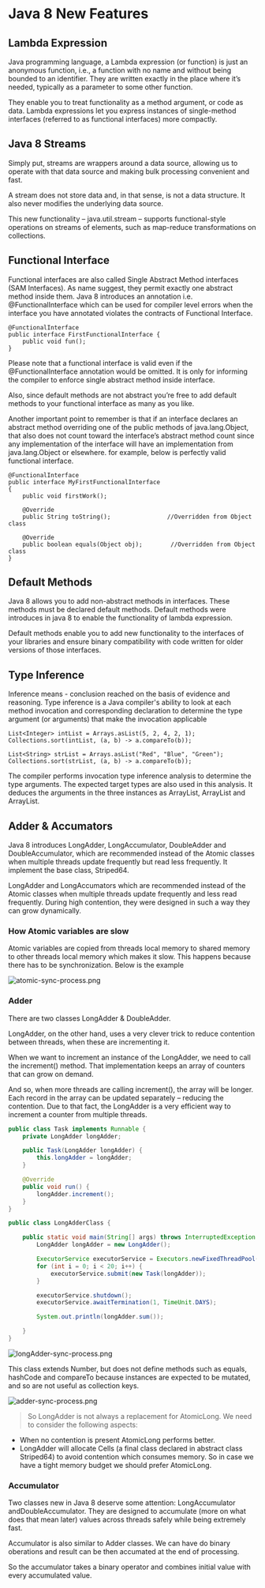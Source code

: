 # Java 8 New Features

## Lambda Expression
Java programming language, a Lambda expression (or function) is just an anonymous function, i.e., a function with no name and without being bounded to an identifier. They are written exactly in the place where it’s needed, typically as a parameter to some other function.

They enable you to treat functionality as a method argument, or code as data. Lambda expressions let you express instances of single-method interfaces (referred to as functional interfaces) more compactly.

## Java 8 Streams
Simply put, streams are wrappers around a data source, allowing us to operate with that data source and making bulk processing convenient and fast.

A stream does not store data and, in that sense, is not a data structure. It also never modifies the underlying data source.

This new functionality – java.util.stream – supports functional-style operations on streams of elements, such as map-reduce transformations on collections.


## Functional Interface
Functional interfaces are also called Single Abstract Method interfaces (SAM Interfaces). As name suggest, they permit exactly one abstract method inside them. Java 8 introduces an annotation i.e. @FunctionalInterface which can be used for compiler level errors when the interface you have annotated violates the contracts of Functional Interface.

```
@FunctionalInterface
public interface FirstFunctionalInterface {
    public void fun();
}
```
Please note that a functional interface is valid even if the @FunctionalInterface annotation would be omitted. It is only for informing the compiler to enforce single abstract method inside interface.

Also, since default methods are not abstract you’re free to add default methods to your functional interface as many as you like.

Another important point to remember is that if an interface declares an abstract method overriding one of the public methods of java.lang.Object, that also does not count toward the interface’s abstract method count since any implementation of the interface will have an implementation from java.lang.Object or elsewhere. for example, below is perfectly valid functional interface.

```
@FunctionalInterface
public interface MyFirstFunctionalInterface 
{
    public void firstWork();
 
    @Override
    public String toString();                //Overridden from Object class
 
    @Override
    public boolean equals(Object obj);        //Overridden from Object class
}
```

## Default Methods
Java 8 allows you to add non-abstract methods in interfaces. These methods must be declared default methods. Default methods were introduces in java 8 to enable the functionality of lambda expression.

Default methods enable you to add new functionality to the interfaces of your libraries and ensure binary compatibility with code written for older versions of those interfaces.

## Type Inference
Inference means - conclusion reached on the basis of evidence and reasoning.
Type inference is a Java compiler's ability to look at each method invocation and corresponding declaration to determine the type argument (or arguments) that make the invocation applicable

```
List<Integer> intList = Arrays.asList(5, 2, 4, 2, 1);
Collections.sort(intList, (a, b) -> a.compareTo(b));
 
List<String> strList = Arrays.asList("Red", "Blue", "Green");
Collections.sort(strList, (a, b) -> a.compareTo(b));
```

The compiler performs invocation type inference analysis to determine the type arguments. The expected target types are also used in this analysis. It deduces the arguments in the three instances as ArrayList<String>, ArrayList<Integer> and ArrayList<Number>.


## Adder & Accumators

Java 8 introduces LongAdder, LongAccumulator, DoubleAdder and DoubleAccumulator, which are recommended instead of the Atomic classes when multiple threads update frequently but read less frequently. It implement the base class, Striped64.

LongAdder and LongAccumators which are recommended instead of the Atomic classes when multiple threads update frequently and less read frequently. During high contention, they were designed in such a way they can grow dynamically.

### How Atomic variables are slow

Atomic variables are copied from threads local memory to shared memory to other threads local memory which makes it slow. This happens because there has to be synchronization. Below is the example

![atomic-sync-process.png](images/atomic-sync-process.png)

### Adder

There are two classes LongAdder & DoubleAdder.

LongAdder, on the other hand, uses a very clever trick to reduce contention between threads, when these are incrementing it.

When we want to increment an instance of the LongAdder, we need to call the increment() method. That implementation keeps an array of counters that can grow on demand.

And so, when more threads are calling increment(), the array will be longer. Each record in the array can be updated separately – reducing the contention. Due to that fact, the LongAdder is a very efficient way to increment a counter from multiple threads.

```java
public class Task implements Runnable {
    private LongAdder longAdder;

    public Task(LongAdder longAdder) {
        this.longAdder = longAdder;
    }

    @Override
    public void run() {
        longAdder.increment();
    }
}

public class LongAdderClass {

    public static void main(String[] args) throws InterruptedException {
        LongAdder longAdder = new LongAdder();

        ExecutorService executorService = Executors.newFixedThreadPool(10);
        for (int i = 0; i < 20; i++) {
            executorService.submit(new Task(longAdder));
        }

        executorService.shutdown();
        executorService.awaitTermination(1, TimeUnit.DAYS);

        System.out.println(longAdder.sum());

    }
}
```

![longAdder-sync-process.png](images/longAdder-sync-process.png)

This class extends Number, but does not define methods such as equals, hashCode and compareTo because instances are expected to be mutated, and so are not useful as collection keys.

![adder-sync-process.png](images/adder-sync-process.png)

> So LongAdder is not always a replacement for AtomicLong. We need to consider the following aspects:

* When no contention is present AtomicLong performs better.
* LongAdder will allocate Cells (a final class declared in abstract class Striped64) to avoid contention which consumes memory. So in case we have a tight memory budget we should prefer AtomicLong.

### Accumulator

Two classes new in Java 8 deserve some attention: LongAccumulator andDoubleAccumulator. They are designed to accumulate (more on what does that mean later) values across threads safely while being extremely fast.

Accumulator is also similar to Adder classes. We can have do binary oberations and result can be then accumated at the end of processing.

So the accumulator takes a binary operator and combines initial value with every accumulated value.